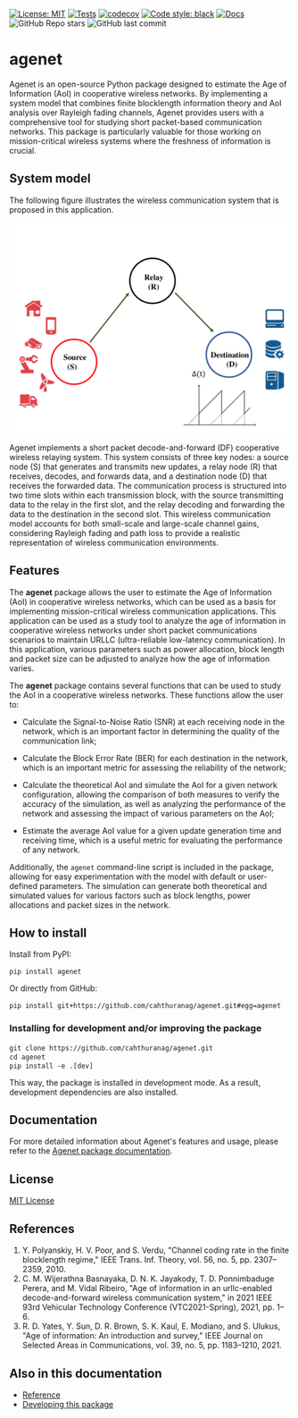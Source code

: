 [![License: MIT](https://img.shields.io/badge/License-MIT-yellow.svg)](https://github.com/cahthuranag/Agewire/blob/3000891c482e715b3006264a88dfcf4ed4aedc7c/LICENSE)
[![Tests](https://github.com/cahthuranag/agenet/actions/workflows/test.yml/badge.svg)](https://github.com/cahthuranag/agenet/actions/workflows/test.yml)
[![codecov](https://codecov.io/gh/cahthuranag/agenet/branch/main/graph/badge.svg?token=k8Ix6Zv8x9)](https://codecov.io/gh/cahthuranag/agenet)
[![Code style: black](https://img.shields.io/badge/code%20style-black-000000.svg)](https://github.com/psf/black)
[![Docs](https://img.shields.io/badge/docs-stable-blue.svg)](https://cahthuranag.github.io/agenet/)
![GitHub Repo stars](https://img.shields.io/github/stars/cahthuranag/agenet?style=social)
![GitHub last commit](https://img.shields.io/github/last-commit/cahthuranag/agenet)

# agenet

Agenet is an open-source Python package designed to estimate the Age of Information (AoI) in cooperative wireless networks. By implementing a system model that combines finite blocklength information theory and AoI analysis over Rayleigh fading channels, Agenet provides users with a comprehensive tool for studying short packet-based communication networks. This package is particularly valuable for those working on mission-critical wireless systems where the freshness of information is crucial.

## System model

The following figure illustrates the wireless communication system that is proposed in this application.

![System model.](https://raw.githubusercontent.com/cahthuranag/agenet/main/docs/docs/image/Fig1.png)

Agenet implements a short packet decode-and-forward (DF) cooperative wireless relaying system. This system consists of three key nodes: a source node (S) that generates and transmits new updates, a relay node (R) that receives, decodes, and forwards data, and a destination node (D) that receives the forwarded data. The communication process is structured into two time slots within each transmission block, with the source transmitting data to the relay in the first slot, and the relay decoding and forwarding the data to the destination in the second slot. This wireless communication model accounts for both small-scale and large-scale channel gains, considering Rayleigh fading and path loss to provide a realistic representation of wireless communication environments.

## Features
The **agenet** package allows the user to estimate the Age of Information (AoI) in cooperative wireless networks, which can be used as a basis for implementing mission-critical wireless communication applications. This application can be used as a study tool to analyze the age of information in cooperative wireless networks under short packet communications scenarios to maintain URLLC (ultra-reliable low-latency communication). In this application, various parameters such as power allocation, block length and  packet size can be adjusted to analyze how the age of information varies.

The **agenet** package contains several functions that can be used to study the AoI in a cooperative wireless networks. These functions allow the user to:

- Calculate the Signal-to-Noise Ratio (SNR) at each receiving node in the network, which is an important factor in determining the quality of the communication link;

- Calculate the Block Error Rate (BER) for each destination in the network, which is an important metric for assessing the reliability of the network;

- Calculate the theoretical AoI and simulate the AoI for a given network configuration, allowing the comparison of both measures to verify the accuracy of the simulation, as well as analyzing the performance of the network and assessing the impact of various parameters on the AoI;

- Estimate the average AoI value for a given update generation time and receiving time, which is a useful metric for evaluating the performance of any network.

Additionally, the `agenet` command-line script is included in the package, allowing for easy experimentation with the model with default or user-defined parameters. The simulation can generate both theoretical and simulated values for various factors such as block lengths, power allocations and packet sizes in the network.
## How to install

Install from PyPI:

```
pip install agenet
```

Or directly from GitHub:

```
pip install git+https://github.com/cahthuranag/agenet.git#egg=agenet
```

### Installing for development and/or improving the package

```
git clone https://github.com/cahthuranag/agenet.git
cd agenet
pip install -e .[dev]
```

This way, the package is installed in development mode. As a result, development dependencies are also installed.

## Documentation

For more detailed information about Agenet's features and usage, please refer to the [Agenet package documentation](https://cahthuranag.github.io/agenet/).

## License

[MIT License](LICENSE)

## References

1. Y. Polyanskiy, H. V. Poor, and S. Verdu, "Channel coding rate in the finite blocklength regime," IEEE Trans. Inf. Theory, vol. 56, no. 5, pp. 2307–2359, 2010.
2. C. M. Wijerathna Basnayaka, D. N. K. Jayakody, T. D. Ponnimbaduge Perera, and M. Vidal Ribeiro, "Age of information in an urllc-enabled decode-and-forward wireless communication system," in 2021 IEEE 93rd Vehicular Technology Conference (VTC2021-Spring), 2021, pp. 1–6.
3. R. D. Yates, Y. Sun, D. R. Brown, S. K. Kaul, E. Modiano, and S. Ulukus, "Age of information: An introduction and survey," IEEE Journal on Selected Areas in Communications, vol. 39, no. 5, pp. 1183–1210, 2021.

## Also in this documentation

* [Reference](reference.md)
* [Developing this package](dev.md)


